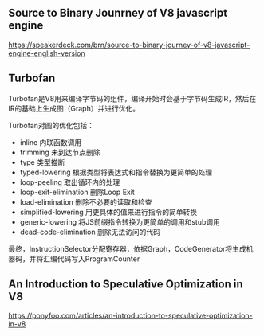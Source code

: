

## Source to Binary Jounrney of V8 javascript engine

https://speakerdeck.com/brn/source-to-binary-journey-of-v8-javascript-engine-english-version

## Turbofan

Turbofan是V8用来编译字节码的组件，编译开始时会基于字节码生成IR，然后在IR的基础上生成图（Graph）并进行优化。

Turbofan对图的优化包括：

- inline 内联函数调用
- trimming 未到达节点删除
- type 类型推断
- typed-lowering 根据类型将表达式和指令替换为更简单的处理
- loop-peeling 取出循环内的处理
- loop-exit-elimination 删除Loop Exit
- load-elimination 删除不必要的读取和检查
- simplified-lowering 用更具体的值来进行指令的简单转换
- generic-lowering 将JS前缀指令转换为更简单的调用和stub调用
- dead-code-elimination 删除无法访问的代码

最终，InstructionSelector分配寄存器，依据Graph，CodeGenerator将生成机器码，并将汇编代码写入ProgramCounter

## An Introduction to Speculative Optimization in V8

https://ponyfoo.com/articles/an-introduction-to-speculative-optimization-in-v8

